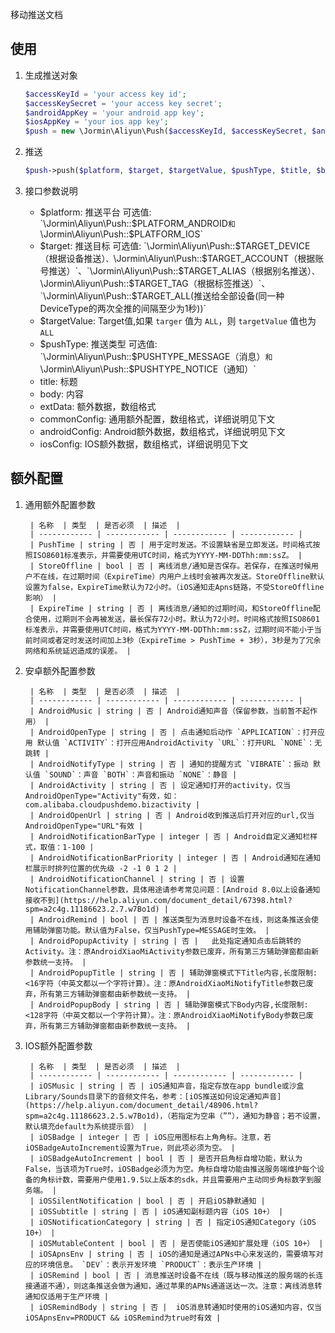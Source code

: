 移动推送文档

## 使用

1. 生成推送对象

    ``` php
    $accessKeyId = 'your access key id';
    $accessKeySecret = 'your access key secret';
    $androidAppKey = 'your android app key';
    $iosAppKey = 'your ios app key';
    $push = new \Jormin\Aliyun\Push($accessKeyId, $accessKeySecret, $androidAppKey, $iosAppKey);
    ```

2. 推送

    ```php
    $push->push($platform, $target, $targetValue, $pushType, $title, $body, $extData=[], $commonConfig = [], $androidConfig=[], $iosConfig=[]);
    ```

3. 接口参数说明

    - $platform: 推送平台 可选值: `\Jormin\Aliyun\Push::$PLATFORM_ANDROID` 和 `\Jormin\Aliyun\Push::$PLATFORM_IOS`
    - $target: 推送目标 可选值: `\Jormin\Aliyun\Push::$TARGET_DEVICE（根据设备推送）`、`\Jormin\Aliyun\Push::$TARGET_ACCOUNT（根据账号推送）`、`\Jormin\Aliyun\Push::$TARGET_ALIAS（根据别名推送）`、`\Jormin\Aliyun\Push::$TARGET_TAG（根据标签推送）`、`\Jormin\Aliyun\Push::$TARGET_ALL(推送给全部设备(同一种DeviceType的两次全推的间隔至少为1秒))`
    - $targetValue: Target值,如果 `targer` 值为 `ALL`，则 `targetValue` 值也为 `ALL`
    - $pushType: 推送类型 可选值: `\Jormin\Aliyun\Push::$PUSHTYPE_MESSAGE（消息）` 和 `\Jormin\Aliyun\Push::$PUSHTYPE_NOTICE（通知）`
    - title: 标题
    - body: 内容
    - extData: 额外数据，数组格式
    - commonConfig: 通用额外配置，数组格式，详细说明见下文
    - androidConfig: Android额外数据，数组格式，详细说明见下文
    - iosConfig: IOS额外数据，数组格式，详细说明见下文

## 额外配置

1. 通用额外配置参数

        | 名称  | 类型  | 是否必须  | 描述  |
        | ------------ | ------------ | ------------ | ------------ |
        | PushTime | string | 否 | 用于定时发送。不设置缺省是立即发送。时间格式按照ISO8601标准表示，并需要使用UTC时间，格式为YYYY-MM-DDThh:mm:ssZ。 |
        | StoreOffline | bool | 否 | 离线消息/通知是否保存。若保存，在推送时候用户不在线，在过期时间（ExpireTime）内用户上线时会被再次发送。StoreOffline默认设置为false，ExpireTime默认为72小时。（iOS通知走Apns链路，不受StoreOffline影响） |
        | ExpireTime | string | 否 | 离线消息/通知的过期时间，和StoreOffline配合使用，过期则不会再被发送，最长保存72小时。默认为72小时。时间格式按照ISO8601标准表示，并需要使用UTC时间，格式为YYYY-MM-DDThh:mm:ssZ，过期时间不能小于当前时间或者定时发送时间加上3秒（ExpireTime > PushTime + 3秒），3秒是为了冗余网络和系统延迟造成的误差。 |

2. 安卓额外配置参数

        | 名称  | 类型  | 是否必须  | 描述  |
        | ------------ | ------------ | ------------ | ------------ |
        | AndroidMusic | string | 否 | Android通知声音（保留参数，当前暂不起作用） |
        | AndroidOpenType | string | 否 | 点击通知后动作 `APPLICATION`：打开应用 默认值 `ACTIVITY`：打开应用AndroidActivity `URL`：打开URL `NONE`：无跳转 |
        | AndroidNotifyType | string | 否 | 通知的提醒方式 `VIBRATE`：振动 默认值 `SOUND`：声音 `BOTH`：声音和振动 `NONE`：静音 |
        | AndroidActivity | string | 否 | 设定通知打开的activity，仅当AndroidOpenType="Activity"有效，如：com.alibaba.cloudpushdemo.bizactivity |
        | AndroidOpenUrl | string | 否 | Android收到推送后打开对应的url,仅当AndroidOpenType="URL"有效 |
        | AndroidNotificationBarType | integer | 否 | Android自定义通知栏样式，取值：1-100 |
        | AndroidNotificationBarPriority | integer | 否 | Android通知在通知栏展示时排列位置的优先级 -2 -1 0 1 2 |
        | AndroidNotificationChannel | string | 否 | 设置NotificationChannel参数，具体用途请参考常见问题：[Android 8.0以上设备通知接收不到](https://help.aliyun.com/document_detail/67398.html?spm=a2c4g.11186623.2.7.w7Bo1d) |
        | AndroidRemind | bool | 否 | 推送类型为消息时设备不在线，则这条推送会使用辅助弹窗功能。默认值为False，仅当PushType=MESSAGE时生效。 |
        | AndroidPopupActivity | string | 否 | 	此处指定通知点击后跳转的Activity。注：原AndroidXiaoMiActivity参数已废弃，所有第三方辅助弹窗都由新参数统一支持。 |
        | AndroidPopupTitle | string | 否 | 辅助弹窗模式下Title内容,长度限制:<16字符（中英文都以一个字符计算）。注：原AndroidXiaoMiNotifyTitle参数已废弃，所有第三方辅助弹窗都由新参数统一支持。 |
        | AndroidPopupBody | string | 否 | 辅助弹窗模式下Body内容,长度限制:<128字符（中英文都以一个字符计算）。注：原AndroidXiaoMiNotifyBody参数已废弃，所有第三方辅助弹窗都由新参数统一支持。 |
        
3. IOS额外配置参数

        | 名称  | 类型  | 是否必须  | 描述  |
        | ------------ | ------------ | ------------ | ------------ |
        | iOSMusic | string | 否 | iOS通知声音，指定存放在app bundle或沙盒Library/Sounds目录下的音频文件名，参考：[iOS推送如何设定通知声音](https://help.aliyun.com/document_detail/48906.html?spm=a2c4g.11186623.2.5.w7Bo1d)，（若指定为空串（””），通知为静音；若不设置，默认填充default为系统提示音） |
        | iOSBadge | integer | 否 | iOS应用图标右上角角标。注意，若iOSBadgeAutoIncrement设置为True，则此项必须为空。 |
        | iOSBadgeAutoIncrement | bool | 否 | 是否开启角标自增功能，默认为False，当该项为True时，iOSBadge必须为为空。角标自增功能由推送服务端维护每个设备的角标计数，需要用户使用1.9.5以上版本的sdk，并且需要用户主动同步角标数字到服务端。 |
        | iOSSilentNotification | bool | 否 | 开启iOS静默通知 |
        | iOSSubtitle | string | 否 | iOS通知副标题内容（iOS 10+） |
        | iOSNotificationCategory | string | 否 | 指定iOS通知Category（iOS 10+） |
        | iOSMutableContent | bool | 否 | 是否使能iOS通知扩展处理（iOS 10+） |
        | iOSApnsEnv | string | 否 | iOS的通知是通过APNs中心来发送的，需要填写对应的环境信息。 `DEV`：表示开发环境 `PRODUCT`：表示生产环境 |
        | iOSRemind | bool | 否 | 消息推送时设备不在线（既与移动推送的服务端的长连接通道不通），则这条推送会做为通知，通过苹果的APNs通道送达一次。注意：离线消息转通知仅适用于生产环境 |
        | iOSRemindBody | string | 否 | 	iOS消息转通知时使用的iOS通知内容，仅当iOSApnsEnv=PRODUCT && iOSRemind为true时有效 |
